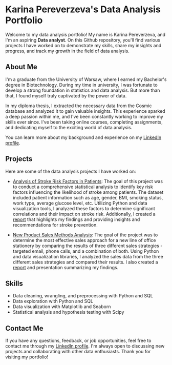 # Karina Pereverzeva's Data Analysis Portfolio

Welcome to my data analysis portfolio! My name is Karina Pereverzeva, and I'm an aspiring **Data analyst**. On this Github repository, you'll find various projects I have worked on to demonstrate my skills, share my insights and progress, and track my growth in the field of data analysis.

## About Me

I'm a graduate from the University of Warsaw, where I earned my Bachelor's degree in Biotechnology. During my time in university, I was fortunate to develop a strong foundation in statistics and data analysis. But more than that, I found myself truly captivated by the power of data.

In my diploma thesis, I extracted the necessary data from the Cosmic database and analyzed it to gain valuable insights. This experience sparked a deep passion within me, and I've been constantly working to improve my skills ever since. I've been taking online courses, completing assignments, and dedicating myself to the exciting world of data analysis.

You can learn more about my background and experience on my [LinkedIn profile](https://www.linkedin.com/in/karina-pereverzeva/). 

## Projects

Here are some of the data analysis projects I have worked on:
* [Analysis of Stroke Risk Factors in Patients](Stroke-Risk-Factors-Analysis/stroke_data_analysis_code.ipynb): The goal of this project was to conduct a comprehensive statistical analysis to identify key risk factors influencing the likelihood of stroke among patients. The dataset included patient information such as age, gender, BMI, smoking status, work type, average glucose level, etc.
Utilizing Python and data visualization tools, I analyzed these factors to determine significant correlations and their impact on stroke risk. Additionally, I created a [report](Stroke-Risk-Factors-Analysis/stroke_data_analysis_report.ipynb) that highlights my findings and providing insights and recommendations for stroke prevention.

* [New Product Sales Methods Analysis](Sales-Methods-Analysis/sales_methods_analysis_code.ipynb): The goal of the project was to determine the most effective sales approach for a new line of office stationery by comparing the results of three different sales strategies - targeted email, phone calls, and a combination of both. 
Using Python and data visualization libraries, I analyzed the sales data from the three different sales strategies and compared their results. I also created a [report](Sales-Methods-Analysis/sales_method_analysis_report.ipynb) and presentation summarizing my findings.

## Skills

* Data cleaning, wrangling, and preprocessing with Python and SQL
* Data exploration with Python and SQL
* Data visualization with Matplotlib and Seaborn
* Statistical analysis and hypothesis testing with Scipy

## Contact Me

If you have any questions, feedback, or job opportunities, feel free to contact me through my [LinkedIn profile](https://www.linkedin.com/in/karina-pereverzeva/). I'm always open to discussing new projects and collaborating with other data enthusiasts. Thank you for visiting my portfolio!
